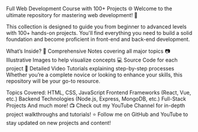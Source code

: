 Full Web Development Course with 100+ Projects 🌐
Welcome to the ultimate repository for mastering web development! 🚀

This collection is designed to guide you from beginner to advanced levels with 100+ hands-on projects. You'll find everything you need to build a solid foundation and become proficient in front-end and back-end development.

What’s Inside?
📝 Comprehensive Notes covering all major topics
📷 Illustrative Images to help visualize concepts
💻 Source Code for each project
🎥 Detailed Video Tutorials explaining step-by-step processes
Whether you’re a complete novice or looking to enhance your skills, this repository will be your go-to resource.

Topics Covered:
HTML, CSS, JavaScript
Frontend Frameworks (React, Vue, etc.)
Backend Technologies (Node.js, Express, MongoDB, etc.)
Full-Stack Projects
And much more!
📺 Check out my YouTube Channel for in-depth project walkthroughs and tutorials!
⭐ Follow me on GitHub and YouTube to stay updated on new projects and content!
